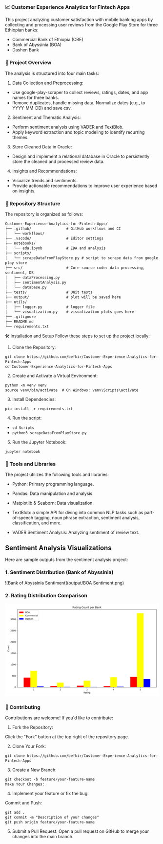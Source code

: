### 📈 Customer Experience Analytics for Fintech Apps

This project analyzing customer satisfaction with mobile banking apps by collecting and processing user reviews from the Google Play Store for three Ethiopian banks:

- Commercial Bank of Ethiopia (CBE)
- Bank of Abyssinia (BOA)
- Dashen Bank

### 🧠 Project Overview

The analysis is structured into four main tasks:

1. Data Collection and Preprocessing:

- Use google-play-scraper to collect reviews, ratings, dates, and app names for three banks.
- Remove duplicates, handle missing data, Normalize dates (e.g., to YYYY-MM-DD) and save csv.

2. Sentiment and Thematic Analysis:

- Perform sentiment analysis using VADER and TextBlob.
- Apply keyword extraction and topic modeling to identify recurring themes.

3. Store Cleaned Data in Oracle:

- Design and implement a relational database in Oracle to persistently store the cleaned and processed review data.

4. Insights and Recommendations:

- Visualize trends and sentiments.
- Provide actionable recommendations to improve user experience based on insights.

### 📁 Repository Structure

The repository is organized as follows:

```
Customer-Experience-Analytics-for-Fintech-Apps/
├── .github/                # GitHub workflows and CI
│   └── workflows/
├── .vscode/                # Editor settings
├── notebooks/
│   └── eda.ipynb           # EDA and analysis
├── scripts/
│   └── scrapeDataFromPlayStore.py # script to scrape data from google play store
├── src/                    # Core source code: data processing, sentiment, DB
│   ├── dataProcessing.py
│   ├── sentimentAnalysis.py
│   └── database.py
├── tests/                  # Unit tests
├── output/                 # plot will be saved here
├── utils/
│   ├── logger.py           # logger file
│   └── visualization.py    # visualization plots goes here
├── .gitignore
├── README.md
└── requirements.txt
```

🛠️ Installation and Setup
Follow these steps to set up the project locally:

1. Clone the Repository:

```
git clone https://github.com/befkir/Customer-Experience-Analytics-for-Fintech-Apps
cd Customer-Experience-Analytics-for-Fintech-Apps
```

2. Create and Activate a Virtual Environment:

```
python -m venv venv
source venv/bin/activate  # On Windows: venv\Scripts\activate
```

3. Install Dependencies:

```
pip install -r requirements.txt
```

4. Run the script:

- `cd Scripts`
- `python3 scrapeDataFromPlayStore.py`

5. Run the Jupyter Notebook:

```
jupyter notebook
```

### 🧰 Tools and Libraries

The project utilizes the following tools and libraries:

- Python: Primary programming language.

- Pandas: Data manipulation and analysis.

- Matplotlib & Seaborn: Data visualization.

- TextBlob: a simple API for diving into common NLP tasks such as part-of-speech tagging, noun phrase extraction, sentiment analysis, classification, and more.

- VADER Sentiment Analysis: Analyzing sentiment of review text.

## Sentiment Analysis Visualizations

Here are sample outputs from the sentiment analysis project:

### 1. Sentiment Distribution (Bank of Abyssinia)

![Bank of Abyssinia Sentiment](output/BOA Sentiment.png)

### 2. Rating Distribution Comparison

![Rating Comparison](output/rating_comparison.png)

### 🤝 Contributing

Contributions are welcome! If you'd like to contribute:

1. Fork the Repository:

Click the "Fork" button at the top right of the repository page.

2. Clone Your Fork:

```
git clone https://github.com/befkir/Customer-Experience-Analytics-for-Fintech-Apps
```

3. Create a New Branch:

```
git checkout -b feature/your-feature-name
Make Your Changes:
```

4. Implement your feature or fix the bug.

Commit and Push:

```
git add .
git commit -m "Description of your changes"
git push origin feature/your-feature-name
```

5. Submit a Pull Request:
   Open a pull request on GitHub to merge your changes into the main branch.
